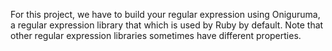 For this project, we have to build your regular expression using Oniguruma, a regular expression library that which is used by Ruby by default. Note that other regular expression libraries sometimes have different properties.
